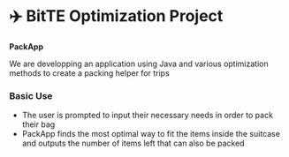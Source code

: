 # ✈️ BitTE Optimization Project  

**PackApp** 

We are developping an application using Java and various optimization methods to create a packing helper for trips

### Basic Use  
- The user is prompted to input their necessary needs in order to pack their bag
- PackApp finds the most optimal way to fit the items inside the suitcase and outputs the number of items left that can also be packed 

